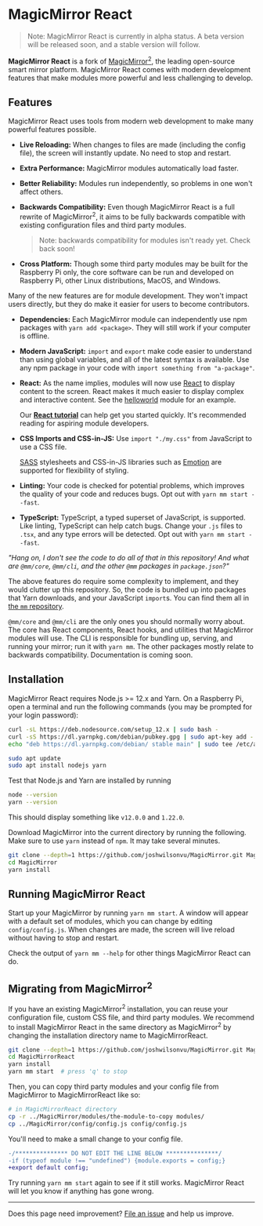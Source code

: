 # MagicMirror React

> Note: MagicMirror React is currently in alpha status.
> A beta version will be released soon, and a stable version
> will follow.

**MagicMirror React** is a fork of
[MagicMirror<sup>2</sup>](https://github.com/MichMich/MagicMirror),
the leading open-source smart mirror platform. MagicMirror React comes
with modern development features that make modules more powerful
and less challenging to develop.

## Features

MagicMirror React uses tools from modern web development to
make many powerful features possible.

- **Live Reloading:** When changes to files are made (including the
  config file), the screen will instantly update. No need to stop
  and restart.

- **Extra Performance:** MagicMirror modules automatically load faster.

- **Better Reliability:** Modules run independently, so
  problems in one won't affect others.

- **Backwards Compatibility:** Even though MagicMirror React is a
  full rewrite of MagicMirror<sup>2</sup>, it aims to be fully
  backwards compatible with existing configuration files
  and third party modules.

  > Note: backwards compatibility for modules isn't ready yet. Check back
  > soon!

- **Cross Platform:** Though some third party modules may be built
  for the Raspberry Pi only, the core software can be run and developed
  on Raspberry Pi, other Linux distributions, MacOS, and Windows.

Many of the new features are for module development. They won't impact
users directly, but they do make it easier for users to become contributors.

- **Dependencies:** Each MagicMirror module can independently use npm
  packages with `yarn add <package>`. They will still work if your computer
  is offline.

- **Modern JavaScript:** `import` and `export` make code easier to understand
  than using global variables, and all of the latest syntax is available.
  Use any npm package in your code with `import something from "a-package"`.

* **React:** As the name implies, modules will now use
  [React](https://reactjs.org/) to display content to the screen. React
  makes it much easier to display complex and interactive content. See
  the [helloworld](./modules/default/helloworld/helloworld.js) module
  for an example.

  Our [**React tutorial**](./docs/react.md) can help get you started
  quickly. It's recommended reading for aspiring module developers.

* **CSS Imports and CSS-in-JS:** Use `import "./my.css"` from JavaScript
  to use a CSS file.

  [SASS](https://sass-lang.com/) stylesheets and CSS-in-JS libraries such as
  [Emotion](https://emotion.sh) are supported for flexibility of styling.

* **Linting:** Your code is checked for potential problems, which improves
  the quality of your code and reduces bugs. Opt out with `yarn mm start --fast`.

* **TypeScript:** TypeScript, a typed superset of JavaScript,
  is supported. Like linting, TypeScript can help catch bugs. Change your
  `.js` files to `.tsx`, and any type errors will be detected. Opt out with `yarn mm start --fast`.

_"Hang on, I don't see the code to do all of that in this repository!
And what are `@mm/core`, `@mm/cli`, and the other `@mm` packages in
`package.json`?"_

The above features do require some complexity to implement, and they would
clutter up this repository. So, the code is bundled up into packages
that Yarn downloads, and your JavaScript `import`s. You can find them all in
[the `mm` repository](https://github.com/joshwilsonvu/mm/tree/master/packages).

`@mm/core` and `@mm/cli` are the only ones you should normally worry about.
The core has React components, React hooks, and utilities that MagicMirror
modules will use. The CLI is responsible for bundling up, serving, and
running your mirror; run it with `yarn mm`. The other packages mostly
relate to backwards compatibility. Documentation is coming soon.

## Installation

MagicMirror React requires Node.js >= 12.x and Yarn. On a Raspberry Pi,
open a terminal and run the following commands (you may be prompted
for your login password):

```sh
curl -sL https://deb.nodesource.com/setup_12.x | sudo bash -
curl -sS https://dl.yarnpkg.com/debian/pubkey.gpg | sudo apt-key add -
echo "deb https://dl.yarnpkg.com/debian/ stable main" | sudo tee /etc/apt/sources.list.d/yarn.list

sudo apt update
sudo apt install nodejs yarn
```

Test that Node.js and Yarn are installed by running

```sh
node --version
yarn --version
```

This should display something like `v12.0.0` and `1.22.0`.

Download MagicMirror into the current directory by running the following.
Make sure to use `yarn` instead of `npm`. It may take several minutes.

```sh
git clone --depth=1 https://github.com/joshwilsonvu/MagicMirror.git MagicMirror
cd MagicMirror
yarn install
```

## Running MagicMirror React

Start up your MagicMirror by running `yarn mm start`. A window will
appear with a default set of modules, which you can change by editing
`config/config.js`. When changes are made, the screen will live reload
without having to stop and restart.

Check the output of `yarn mm --help` for other things MagicMirror React
can do.

## Migrating from MagicMirror<sup>2</sup>

If you have an existing MagicMirror<sup>2</sup> installation, you can reuse
your configuration file, custom CSS file, and third party modules. We recommend
to install MagicMirror React in the same directory as MagicMirror<sup>2</sup>
by changing the installation directory name to MagicMirrorReact.

```sh
git clone --depth=1 https://github.com/joshwilsonvu/MagicMirror.git MagicMirrorReact
cd MagicMirrorReact
yarn install
yarn mm start  # press 'q' to stop
```

Then, you can copy third party modules and your config file from MagicMirror
to MagicMirrorReact like so:

```sh
# in MagicMirrorReact directory
cp -r ../MagicMirror/modules/the-module-to-copy modules/
cp ../MagicMirror/config/config.js config/config.js
```

You'll need to make a small change to your config file.

```diff
-/*************** DO NOT EDIT THE LINE BELOW ***************/
-if (typeof module !== "undefined") {module.exports = config;}
+export default config;
```

Try running `yarn mm start` again to see if it still works. MagicMirror
React will let you know if anything has gone wrong.

---

Does this page need improvement? [File an issue](https://github.com/joshwilsonvu/MagicMirror/issues/new)
and help us improve.
